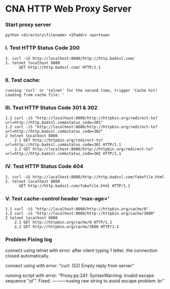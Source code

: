 # CNA HTTP Web Proxy Server

### Start proxy server
    python <directory\filename> <IPaddr> <portnum>

### I. Test HTTP Status Code 200
    1. curl -iS http://localhost:8080/http://http.badssl.com/
    2. telnet localhost 8080
          GET http://http.badssl.com/ HTTP/1.1

### II. Test cache:
    running 'curl' or 'telnet' for the second time, trigger 'Cache hit! Loading from cache file: '

### III. Test HTTP Status Code 301 & 302
    1.1 curl -iS "http://localhost:8080/http://httpbin.org/redirect-to?url=http://http.badssl.com&status_code=301"
    1.2 curl -iS "http://localhost:8080/http://httpbin.org/redirect-to?url=http://http.badssl.com&status_code=302"
    2 telnet localhost 8080
        2.1 GET http://httpbin.org/redirect-to?url=http://http.badssl.com&status_code=301 HTTP/1.1
        2.2 GET http://localhost:8080/http://httpbin.org/redirect-to?url=http://http.badssl.com&status_code=302 HTTP/1.1

### IV. Test HTTP Status Code 404
    1. curl -iS http://localhost:8080/http://http.badssl.com/fakefile.html
    2. telnet localhost 8080
          GET http://http.badssl.com/fakefile.html HTTP/1.1

### V. Test cache-control header 'max-age=<seconds>'
    1.1 curl -iS "http://localhost:8080/http://httpbin.org/cache/0"
    1.2 curl -iS "http://localhost:8080/http://httpbin.org/cache/3600"
    2 telnet localhost 8080
        2.1 GET http://httpbin.org/cache/0 HTTP/1.1
        2.2 GET http://httpbin.org/cache/3600 HTTP/1.1

### Problem Fixing log
connect using telnet with error: after client typing 1 letter, the connection closed automatically.

connect using with error: "curl: (52) Empty reply from server"
    
running script with error: "Proxy.py:241: SyntaxWarning: invalid escape sequence '\d'". Fixed.
        ————>using raw string to avoid escape problem: br''



        
